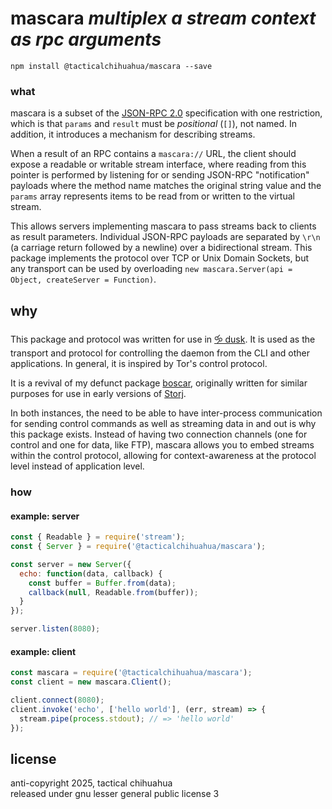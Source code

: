 # mascara *multiplex a stream context as rpc arguments*

```
npm install @tacticalchihuahua/mascara --save
```

### what

mascara is a subset of the [JSON-RPC 2.0](http://www.jsonrpc.org/specification) 
specification with one restriction, which is that `params` and `result` must 
be *positional* (`[]`), not named. In addition, it introduces a mechanism for 
describing streams.

When a result of an RPC contains a `mascara://` URL, the client should expose a 
readable or writable stream interface, where reading from this pointer is 
performed by listening for or sending JSON-RPC "notification" payloads 
where the method name matches the original string value and the `params` 
array represents items to be read from or written to the virtual stream.

This allows servers implementing mascara to pass streams back to clients as 
result parameters. Individual JSON-RPC payloads are separated by `\r\n` (a 
carriage return followed by a newline) over a bidirectional stream. This 
package implements the protocol over TCP or Unix Domain Sockets, but any transport
can be used by overloading `new mascara.Server(api = Object, createServer = Function)`.

## why

This package and protocol was written for use in [🝰 dusk](https://rundusk.org). It is
used as the transport and protocol for controlling the daemon from the CLI and other 
applications. In general, it is inspired by Tor's control protocol. 

It is a revival of my defunct package [boscar](https://www.npmjs.com/package/boscar), 
originally written for similar purposes for use in early versions of 
[Storj](https://storj.io). 

In both instances, the need to be able to have inter-process communication for sending
control commands as well as streaming data in and out is why this package exists. Instead
of having two connection channels (one for control and one for data, like FTP), mascara 
allows you to embed streams within the control protocol, allowing for context-awareness 
at the protocol level instead of application level.

### how

#### example: server

```js
const { Readable } = require('stream');
const { Server } = require('@tacticalchihuahua/mascara');

const server = new Server({
  echo: function(data, callback) {
    const buffer = Buffer.from(data);
    callback(null, Readable.from(buffer));
  }
});

server.listen(8080);
```

#### example: client

```js
const mascara = require('@tacticalchihuahua/mascara');
const client = new mascara.Client();

client.connect(8080);
client.invoke('echo', ['hello world'], (err, stream) => {
  stream.pipe(process.stdout); // => 'hello world'
});
```

## license

anti-copyright 2025, tactical chihuahua  
released under gnu lesser general public license 3
